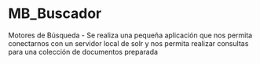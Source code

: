 # MB_Buscador
Motores de Búsqueda - Se realiza una pequeña aplicación que nos permita conectarnos con un servidor local de solr y nos permita realizar consultas para una colección de documentos preparada
